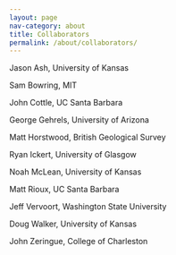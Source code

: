 ```yaml
---
layout: page
nav-category: about
title: Collaborators
permalink: /about/collaborators/
---
```


Jason Ash, University of Kansas

Sam Bowring, MIT

John Cottle, UC Santa Barbara

George Gehrels, University of Arizona

Matt Horstwood, British Geological Survey

Ryan Ickert, University of Glasgow

Noah McLean, University of Kansas

Matt Rioux, UC Santa Barbara

Jeff Vervoort, Washington State University

Doug Walker, University of Kansas

John Zeringue, College of Charleston